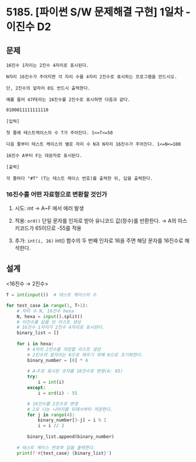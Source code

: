 # 5185. [파이썬 S/W 문제해결 구현] 1일차 - 이진수 D2

## 문제

```
16진수 1자리는 2진수 4자리로 표시된다.

N자리 16진수가 주어지면 각 자리 수를 4자리 2진수로 표시하는 프로그램을 만드시오.

단, 2진수의 앞자리 0도 반드시 출력한다.

예를 들어 47FE라는 16진수를 2진수로 표시하면 다음과 같다.

0100011111111110

[입력]

첫 줄에 테스트케이스의 수 T가 주어진다. 1<=T<=50

다음 줄부터 테스트 케이스의 별로 자리 수 N과 N자리 16진수가 주어진다. 1<=N<=100

16진수 A부터 F는 대문자로 표시된다.
 
[출력]

각 줄마다 "#T" (T는 테스트 케이스 번호)를 출력한 뒤, 답을 출력한다.
```

### 16진수를 어떤 자료형으로 변환할 것인가

1. 시도: int → A~F 에서 에러 발생

2. 적용: `ord()` 단일 문자를 인자로 받아 유니코드 값(정수)를 반환한다. → A의 아스키코드가 65이므로 -55를 적용

3. 추가: `int(i, 16)` int() 함수의 두 번째 인자로 16을 주면 해당 문자를 16진수로 해석한다.


## 설계

<16진수 → 2진수>

```python
T = int(input())  # 테스트 케이스의 수

for test_case in range(1, T+1):
	# 자리 수 N, 16진수 hexa
	N, hexa = input().split()
	# 이진수를 담을 빈 리스트 생성
	# 16진수 1자리가 2진수 4자리로 표시된다.
	binary_list = []
	
	for i in hexa:
		# 4자리 2진수를 저장할 리스트 생성
		# 2진수의 앞자리는 0으로 채우기 위해 0으로 초기화한다.
		binary_number = [0] * 4
		
		# A~F로 표시된 숫자를 10진수로 변경(A: 65)
		try:
			i = int(i)
		except:
			i = ord(i) - 55

		# 10진수를 2진수로 변경
		# 2로 나눈 나머지를 뒤에서부터 저장한다.
		for j in range(4):
			binary_number[3-j] = i % 2
			i = i // 2
			
		binary_list.append(binary_number)
	
	# 테스트 케이스 번호와 답을 출력한다.
	print(f'#{test_case} {binary_list}')
```

